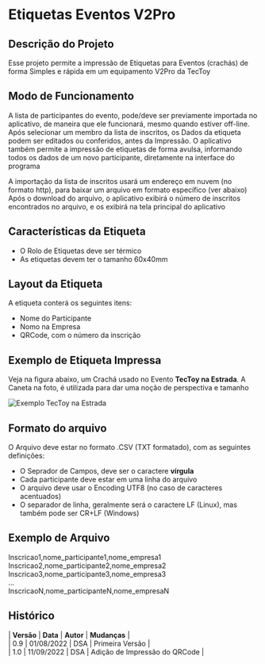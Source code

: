# Etiquetas Eventos V2Pro

## Descrição do Projeto
Esse projeto permite a impressão de Etiquetas para Eventos (crachás) de forma Simples e rápida em um equipamento V2Pro da TecToy

## Modo de Funcionamento
A lista de participantes do evento, pode/deve ser previamente importada no aplicativo, de maneira que ele funcionará, mesmo quando estiver off-line.
Após selecionar um membro da lista de inscritos, os Dados da etiqueta podem ser editados ou conferidos, antes da Impressão.
O aplicativo também permite a impressão de etiquetas de forma avulsa, informando todos os dados de um novo participante, diretamente na interface do programa

A importação da lista de inscritos usará um endereço em nuvem (no formato http), para baixar um arquivo em formato específico (ver abaixo)
Após o download do arquivo, o aplicativo exibirá o número de inscritos encontrados no arquivo, e os exibirá na tela principal do aplicativo

## Características da Etiqueta
- O Rolo de Etiquetas deve ser térmico
- As etiquetas devem ter o tamanho 60x40mm

## Layout da Etiqueta
A etiqueta conterá os seguintes itens:
- Nome do Participante
- Nomo na Empresa
- QRCode, com o número da inscrição

## Exemplo de Etiqueta Impressa
Veja na figura abaixo, um Crachá usado no Evento **TecToy na Estrada**. A Caneta na foto, é utilizada para dar uma noção de perspectiva e tamanho

![Exemplo TecToy na Estrada](https://github.com/TecToy-Automacao/Delphi/blob/main/ACBr/V2Pro/EtiquetaEventos/img/Exemplo_Cracha_TecToy_na_Estrada.png)

## Formato do arquivo
O Arquivo deve estar no formato .CSV (TXT formatado), com as seguintes definições:
- O Seprador de Campos, deve ser o caractere **vírgula**
- Cada participante deve estar em uma linha do arquivo
- O arquivo deve usar o Encoding UTF8 (no caso de caracteres acentuados)
- O separador de linha, geralmente será o caractere LF (Linux), mas também pode ser CR+LF (Windows)

## Exemplo de Arquivo
Inscricao1,nome_participante1,nome_empresa1  
Inscricao2,nome_participante2,nome_empresa2  
Inscricao3,nome_participante3,nome_empresa3  
...  
InscricaoN,nome_participanteN,nome_empresaN  


## Histórico
| **Versão** | **Data** | **Autor** | **Mudanças** |  
| 0.9 | 01/08/2022 | DSA | Primeira Versão |  
| 1.0 | 11/09/2022 | DSA | Adição de Impressão do QRCode |  

